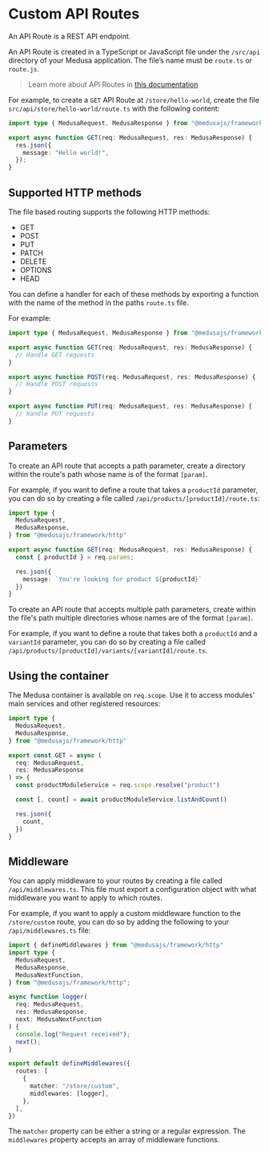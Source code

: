 # Custom API Routes

An API Route is a REST API endpoint.

An API Route is created in a TypeScript or JavaScript file under the `/src/api` directory of your Medusa application.
The file’s name must be `route.ts` or `route.js`.

> Learn more about API Routes in [this documentation](https://docs.medusajs.com/learn/fundamentals/api-routes)

For example, to create a `GET` API Route at `/store/hello-world`, create the file `src/api/store/hello-world/route.ts`
with the following content:

```ts
import type { MedusaRequest, MedusaResponse } from "@medusajs/framework/http";

export async function GET(req: MedusaRequest, res: MedusaResponse) {
  res.json({
    message: "Hello world!",
  });
}
```

## Supported HTTP methods

The file based routing supports the following HTTP methods:

- GET
- POST
- PUT
- PATCH
- DELETE
- OPTIONS
- HEAD

You can define a handler for each of these methods by exporting a function with the name of the method in the
paths `route.ts` file.

For example:

```ts
import type { MedusaRequest, MedusaResponse } from "@medusajs/framework/http";

export async function GET(req: MedusaRequest, res: MedusaResponse) {
  // Handle GET requests
}

export async function POST(req: MedusaRequest, res: MedusaResponse) {
  // Handle POST requests
}

export async function PUT(req: MedusaRequest, res: MedusaResponse) {
  // Handle PUT requests
}
```

## Parameters

To create an API route that accepts a path parameter, create a directory within the route's path whose name is of the
format `[param]`.

For example, if you want to define a route that takes a `productId` parameter, you can do so by creating a file
called `/api/products/[productId]/route.ts`:

```ts
import type {
  MedusaRequest,
  MedusaResponse,
} from "@medusajs/framework/http"

export async function GET(req: MedusaRequest, res: MedusaResponse) {
  const { productId } = req.params;

  res.json({
    message: `You're looking for product ${productId}`
  })
}
```

To create an API route that accepts multiple path parameters, create within the file's path multiple directories whose
names are of the format `[param]`.

For example, if you want to define a route that takes both a `productId` and a `variantId` parameter, you can do so by
creating a file called `/api/products/[productId]/variants/[variantId]/route.ts`.

## Using the container

The Medusa container is available on `req.scope`. Use it to access modules' main services and other registered
resources:

```ts
import type {
  MedusaRequest,
  MedusaResponse,
} from "@medusajs/framework/http"

export const GET = async (
  req: MedusaRequest,
  res: MedusaResponse
) => {
  const productModuleService = req.scope.resolve("product")

  const [, count] = await productModuleService.listAndCount()

  res.json({
    count,
  })
}
```

## Middleware

You can apply middleware to your routes by creating a file called `/api/middlewares.ts`. This file must export a
configuration object with what middleware you want to apply to which routes.

For example, if you want to apply a custom middleware function to the `/store/custom` route, you can do so by adding the
following to your `/api/middlewares.ts` file:

```ts
import { defineMiddlewares } from "@medusajs/framework/http"
import type {
  MedusaRequest,
  MedusaResponse,
  MedusaNextFunction,
} from "@medusajs/framework/http";

async function logger(
  req: MedusaRequest,
  res: MedusaResponse,
  next: MedusaNextFunction
) {
  console.log("Request received");
  next();
}

export default defineMiddlewares({
  routes: [
    {
      matcher: "/store/custom",
      middlewares: [logger],
    },
  ],
})
```

The `matcher` property can be either a string or a regular expression. The `middlewares` property accepts an array of
middleware functions.
